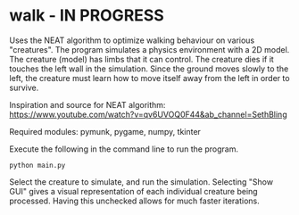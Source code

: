 # walk - IN PROGRESS
Uses the NEAT algorithm to optimize walking behaviour on various "creatures".
The program simulates a physics environment with a 2D model. The creature (model)
has limbs that it can control. The creature dies if it touches the left wall in
the simulation. Since the ground moves slowly to the left, the creature must learn
how to move itself away from the left in order to survive.


Inspiration and source for NEAT algorithm: https://www.youtube.com/watch?v=qv6UVOQ0F44&ab_channel=SethBling

Required modules: pymunk, pygame, numpy, tkinter

Execute the following in the command line to run the program.
```
python main.py
```

Select the creature to simulate, and run the simulation.
Selecting "Show GUI" gives a visual representation of each individual creature
being processed. Having this unchecked allows for much faster iterations.

